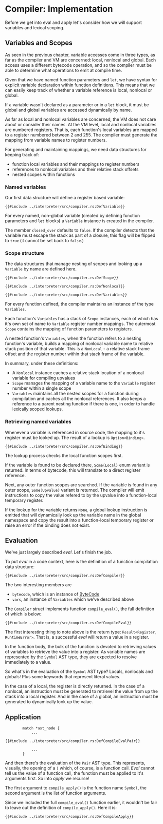 # Compiler: Implementation

Before we get into eval and apply let's consider how we will support variables
and lexical scoping.

## Variables and Scopes

As seen in the previous chapter, variable accesses come in three types, as far
as the compiler and VM are concerned: local, nonlocal and global. Each access
uses a different bytecode operation, and so the compiler must be able to
determine what operations to emit at compile time.

Given that we have named function parameters and `let`, we have syntax for
explicit variable declaration within function definitions. This means that we
can easily keep track of whether a variable reference is local, nonlocal or
global.

If a variable wasn't declared as a parameter or in a `let` block, it
must be global and global variables are accessed dynamically by name.

As far as local and nonlocal variables are concerned, the VM does not care
about or consider their names. At the VM level, local and nonlocal variables
are numbered registers. That is, each function's local variables are mapped to
a register numbered between 2 and 255. The compiler must generate the mapping
from variable names to register numbers.

For generating and maintaining mappings, we need data structures for keeping
track of:

- function local variables and their mappings to register numbers
- references to nonlocal variables and their relative stack offsets
- nested scopes within functions

### Named variables

Our first data structure will define a register based variable:

```rust,ignore
{{#include ../interpreter/src/compiler.rs:DefVariable}}
```

For every named, non-global variable (created by defining function parameters
and `let` blocks) a `Variable` instance is created in the compiler.

The member `closed_over` defaults to `false`. If the compiler detects that the
variable must escape the stack as part of a closure, this flag will be flipped
to `true` (it cannot be set back to `false`.)

### Scope structure

The data structures that manage nesting of scopes and looking up a `Variable`
by name are defined here.

```rust,ignore
{{#include ../interpreter/src/compiler.rs:DefScope}}

{{#include ../interpreter/src/compiler.rs:DefNonlocal}}

{{#include ../interpreter/src/compiler.rs:DefVariables}}
```

For every function defined, the compiler maintains an instance of the type
`Variables`.

Each function's `Variables` has a stack of `Scope` instances, each of which has
it's own set of name to `Variable` register number mappings.  The outermost
`Scope` contains the mapping of function parameters to registers.

A nested function's `Variables`, when the function refers to a nesting
function's variable, builds a mapping of nonlocal variable name to relative
stack position of that variable. This is a `NonLocal` - a relative stack frame
offset and the register number within that stack frame of the variable.

In summary, under these definitions:

- A `Nonlocal` instance caches a relative stack location of a nonlocal variable
  for compiling upvalues
- `Scope` manages the mapping of a variable name to the `Variable` register
  number within a single scope
- `Variables` maintains all the nested scopes for a function during compilation
  and caches all the nonlocal references. It also keeps a reference to a parent
  nesting function if there is one, in order to handle lexically scoped
  lookups.

### Retrieving named variables

Whenever a variable is referenced in source code, the mapping to it's register
must be looked up. The result of a lookup is `Option<Binding>`.

```rust,ignore
{{#include ../interpreter/src/compiler.rs:DefBinding}}
```

The lookup process checks the local function scopes first.

If the variable is found to be declared there, `Some(Local)` enum variant is
returned. In terms of bytecode, this will translate to a direct register
reference.

Next, any outer function scopes are searched. If the variable is found in any
outer scope, `Some(Upvalue)` variant is returned. The compiler will emit
instructions to copy the value refered to by the upvalue into a function-local
temporary register.

If the lookup for the variable returns `None`, a global lookup instruction is
emitted that will dynamically look up the variable name in the global namespace
and copy the result into a function-local temporary register or raise an error
if the binding does not exist.

## Evaluation

We've just largely described _eval_. Let's finish the job.

To put _eval_ in a code context, here is the definition of a function
compilation data structure:

```rust,ignore
{{#include ../interpreter/src/compiler.rs:DefCompiler}}
```

The two interesting members are
- `bytecode`, which is an instance of [ByteCode](./chapter-interp-bytecode.md)
- `vars`, an instance of `Variables` which we've described above

The `Compiler` struct implements function `compile_eval()`, the full definition
of which is below:

```rust,ignore
{{#include ../interpreter/src/compiler.rs:DefCompileEval}}
```

The first interesting thing to note above is the return type: `Result<Register,
RuntimeError>`. That is, a successful _eval_ will return a value in a register.

In the function body, the bulk of the function is devoted to retrieving values
of variables to retrieve the value into a register. As variable names are
represented by the `Symbol` AST type, they are expected to resolve immediately
to a value.

So what's in the evaluation of the `Symbol` AST type? Locals, nonlocals and
globals! Plus some keywords that represent literal values.

In the case of a local, the register is directly returned. In the case of a
nonlocal, an instruction must be generated to retrievel the value from up the
stack into a local register. And in the case of a global, an instruction must be
generated to dynamically look up the value.

## Application

```rust,ignore
        match *ast_node {
            ...

{{#include ../interpreter/src/compiler.rs:DefCompileEvalPair}}

            ...
        }
```

And then there's the evaluation of the `Pair` AST type. This represents,
visually, the opening of a `(` which, of course, is a function call. _Eval_
cannot tell us the value of a function call, the function must be applied to
it's arguments first. So into _apply_ we recurse!

The first argument to `compile_apply()` is the function name `Symbol`, the
second argument is the list of function arguments.

Since we included the full `compile_eval()` function earlier, it wouldn't be
fair to leave out the definition of `compile_apply()`. Here it is:

```rust,ignore
{{#include ../interpreter/src/compiler.rs:DefCompileApply}}
```




